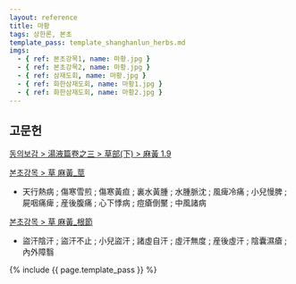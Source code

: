 ```yaml
---
layout: reference
title: 마황
tags: 상한론, 본초
template_pass: template_shanghanlun_herbs.md
imgs:
  - { ref: 본초강목1, name: 마황.jpg }
  - { ref: 본초강목2, name: 마황.jpg }
  - { ref: 삼재도회, name: 마황.jpg }
  - { ref: 화한삼재도회, name: 마황1.jpg }
  - { ref: 화한삼재도회, name: 마황2.jpg }
---
```


## 고문헌

[동의보감 > 湯液篇卷之三 > 草部(下) >  麻黃 1.9](https://mediclassics.kr/books/8/volume/22/#content_67)

[본초강목 > 草	麻黃_莖]()

* 天行熱病 ; 傷寒雪煎 ; 傷寒黃疸 ; 裏水黃腫 ; 水腫脈沈 ; 風痺冷痛 ; 小兒慢脾 ; 屍咽痛痺 ; 産後腹痛 ; 心下悸病 ; 痘瘡倒黶 ; 中風諸病

[본초강목 > 草	麻黃_根節]()

* 盜汗陰汗 ; 盜汗不止 ; 小兒盜汗 ; 諸虛自汗 ; 虛汗無度 ; 産後虛汗 ; 陰囊濕瘡 ; 內外障翳


{% include {{ page.template_pass }} %}
